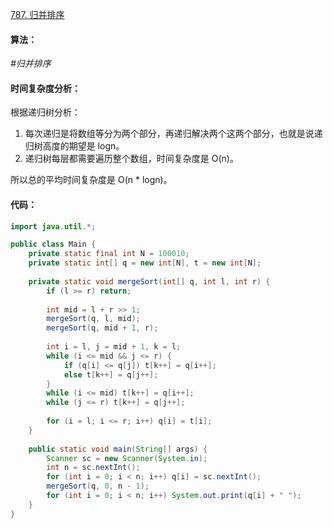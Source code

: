 [787. 归并排序](https://www.acwing.com/problem/content/789/)

#### 算法：

*#归并排序*

#### 时间复杂度分析：

根据递归树分析：

1. 每次递归是将数组等分为两个部分，再递归解决两个这两个部分，也就是说递归树高度的期望是 logn。
2. 递归树每层都需要遍历整个数组，时间复杂度是 O(n)。

所以总的平均时间复杂度是 O(n * logn)。

#### 代码：

```java
import java.util.*;

public class Main {
    private static final int N = 100010;
    private static int[] q = new int[N], t = new int[N];
    
    private static void mergeSort(int[] q, int l, int r) {
        if (l >= r) return;
        
        int mid = l + r >> 1;
        mergeSort(q, l, mid);
        mergeSort(q, mid + 1, r);
        
        int i = l, j = mid + 1, k = l;
        while (i <= mid && j <= r) {
            if (q[i] <= q[j]) t[k++] = q[i++];
            else t[k++] = q[j++];
        }
        while (i <= mid) t[k++] = q[i++];
        while (j <= r) t[k++] = q[j++];
        
        for (i = l; i <= r; i++) q[i] = t[i];
    }
    
    public static void main(String[] args) {
        Scanner sc = new Scanner(System.in);
        int n = sc.nextInt();
        for (int i = 0; i < n; i++) q[i] = sc.nextInt();
        mergeSort(q, 0, n - 1);
        for (int i = 0; i < n; i++) System.out.print(q[i] + " ");
    }
}
```

